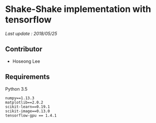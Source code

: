 # Shake-Shake implementation with tensorflow

*Last update : 2018/05/25*

## Contributor
* Hoseong Lee

## Requirements
Python 3.5
```
numpy==1.13.3
matplotlib==2.0.2
scikit-learn==0.19.1
scikit-image==0.13.0
tensorflow-gpu == 1.4.1
```
